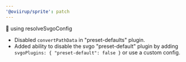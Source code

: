 ```yaml
---
'@oviirup/sprite': patch
---
```


🔧 using resolveSvgoConfig

- Disabled `convertPathData` in "preset-defaults" plugin.
- Added ability to disable the svgo "preset-default" plugin by adding `svgoPlugins: { "preset-default": false }` or use a custom config.
